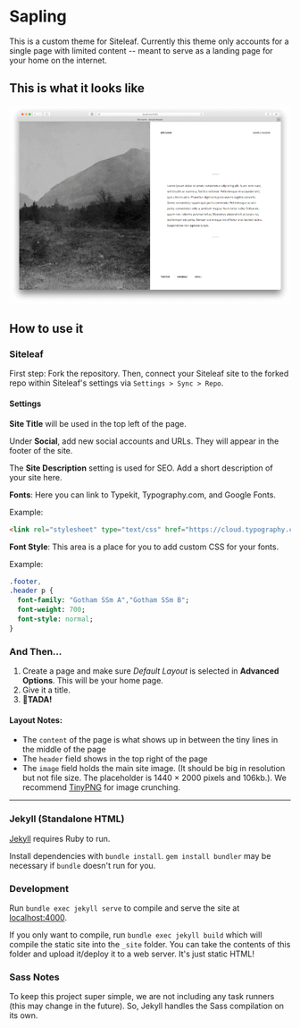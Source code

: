 # Sapling
This is a custom theme for Siteleaf. Currently this theme only accounts for a single page with limited content -- meant to serve as a landing page for your home on the internet.

## This is what it looks like
![alt text](screenshot.png)

## How to use it
### Siteleaf

First step: Fork the repository. Then, connect your Siteleaf site to the forked repo within Siteleaf's settings via `Settings > Sync > Repo`.

#### Settings

**Site Title** will be used in the top left of the page.

Under **Social**, add new social accounts and URLs. They will appear in the footer of the site.

The **Site Description** setting is used for SEO. Add a short description of your site here.

**Fonts**: Here you can link to Typekit, Typography.com, and Google Fonts.

Example: 
```html
<link rel="stylesheet" type="text/css" href="https://cloud.typography.com/1234567/1234567/css/fonts.css" />
```

**Font Style**: This area is a place for you to add custom CSS for your fonts.

Example:
```sass
.footer,
.header p {
  font-family: "Gotham SSm A","Gotham SSm B";
  font-weight: 700;
  font-style: normal;
}
```

### And Then...
1. Create a page and make sure _Default Layout_ is selected in **Advanced Options**. This will be your home page.
2. Give it a title.
3. 🎉**TADA!**

#### Layout Notes:

  - The `content` of the page is what shows up in between the tiny lines in the middle of the page
  - The `header` field shows in the top right of the page
  - The `image` field holds the main site image. (It should be big in resolution but not file size. The placeholder is 1440 × 2000 pixels and 106kb.). We recommend [TinyPNG](https://tinypng.com/) for image crunching.

---

### Jekyll (Standalone HTML)

[Jekyll](http://jekyllrb.com/) requires Ruby to run.

Install dependencies with `bundle install`. `gem install bundler` may be necessary if `bundle` doesn't run for you.

### Development

Run `bundle exec jekyll serve` to compile and serve the site at [localhost:4000](http://localhost:4000).

If you only want to compile, run `bundle exec jekyll build` which will compile the static site into the `_site` folder. You can take the contents of this folder and upload it/deploy it to a web server. It's just static HTML!

### Sass Notes
To keep this project super simple, we are not including any task runners (this may change in the future). So, Jekyll handles the Sass compilation on its own.
